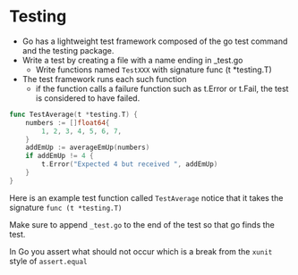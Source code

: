 # Testing

* Go has a lightweight test framework composed of the go test command and the testing package.
* Write a test by creating a file with a name ending in _test.go
    * Write functions named `TestXXX` with signature func (t *testing.T)
* The test framework runs each such function
    * if the function calls a failure function such as t.Error or t.Fail, the test is considered to have failed.

```go
func TestAverage(t *testing.T) {
	numbers := []float64{
		1, 2, 3, 4, 5, 6, 7,
	}
	addEmUp := averageEmUp(numbers)
	if addEmUp != 4 {
		t.Error("Expected 4 but received ", addEmUp)
	}
}
```

Here is an example test function called `TestAverage` notice that it takes the signature `func (t *testing.T)`

Make sure to append `_test.go` to the end of the test so that go finds the test.

In Go you assert what should not occur which is a break from the `xunit` style of `assert.equal` 